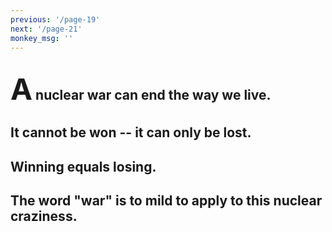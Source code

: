 ```yaml
---
previous: '/page-19'
next: '/page-21'
monkey_msg: ''
---
```


## <span style="font-size:47px;">A</span> nuclear war can end the way we live.

## It cannot be won -- it can only be lost.

## Winning equals losing.

## The word "war" is to mild to apply to this nuclear craziness.
